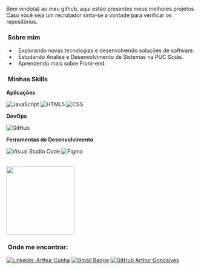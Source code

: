 Bem vindo(a) ao meu github, aqui estão presentes meus melhores projetos. Caso você seja um recrutador sinta-se a vontade para verificar os repositórios.

<h3> &nbsp;Sobre mim </h3>

- &nbsp; Explorando novas tecnologias e desenvolvendo soluções de software.
- &nbsp; Estudando Analise e Desenvolvimento de Sistemas na <a style="text-decoration:none" href="https://www.pucgoias.edu.br/">PUC Goiás</a>.
- &nbsp; Aprendendo mais sobre Front-end.

<h3> &nbsp;Minhas Skills </h3>

**Aplicações**

  ![JavaScript](https://img.shields.io/badge/-JavaScript-333333?style=flat&logo=javascript)
  ![HTML5](https://img.shields.io/badge/-HTML5-333333?style=flat&logo=HTML5)
  ![CSS](https://img.shields.io/badge/-CSS-333333?style=flat&logo=CSS3&logoColor=1)

**DevOps**

  ![GitHub](https://img.shields.io/badge/-GitHub-333333?style=flat&logo=github)

**Ferramentas de Desenvolvimento**

  ![Visual Studio Code](https://img.shields.io/badge/-Visual%20Studio%20Code-333333?style=flat&logo=visual-studio-code&logoColor=007ACC)
  ![Figma](https://img.shields.io/badge/-Figma-333333?style=flat&logo=figma&logoColor=007ACC)

<br/>

<a href="https://github.com/art169">
  <img height="180em" src="https://github-readme-stats.vercel.app/api?username=art169&theme=dracula&show_icons=true" />
</a>

<br/>

<h3> &nbsp;Onde me encontrar: </h3> 

[![Linkedin: Arthur Cunha](https://img.shields.io/badge/-ArthurCunha-blue?style=flat-square&logo=Linkedin&logoColor=white&link=https://www.linkedin.com/in/arthur-cunha-95a766246/)](https://www.linkedin.com/in/arthur-cunha-95a766246/)
[![Gmail Badge](https://img.shields.io/badge/-arthurcunha1999@gmail.com-006bed?style=flat-square&logo=Gmail&logoColor=white&link=mailto:arthurcunha1999@gmail.com)](mailto:arthurcunha1999@gmail.com)
[![GitHub Arthur Gonçalves]( https://img.shields.io/github/followers/art169?label=follow&style=social)](https://github.com/art169)


